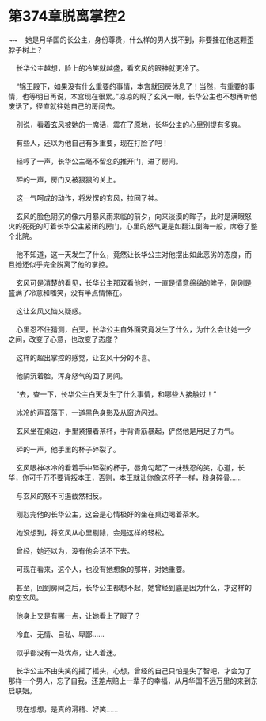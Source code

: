 # 第374章脱离掌控2
~~&nbsp;&nbsp;&nbsp;&nbsp;她是月华国的长公主，身份尊贵，什么样的男人找不到，非要挂在他这颗歪脖子树上？<br><br>&nbsp;&nbsp;&nbsp;&nbsp;长华公主越想，脸上的冷笑就越盛，看玄风的眼神就更冷了。<br><br>&nbsp;&nbsp;&nbsp;&nbsp;“锦王殿下，如果没有什么重要的事情，本宫就回房休息了！当然，有重要的事情，也等明日再说，本宫现在很累。”凉凉的睨了玄风一眼，长华公主也不想再听他废话了，径直就往她自己的房间去。<br><br>&nbsp;&nbsp;&nbsp;&nbsp;别说，看着玄风被她的一席话，震在了原地，长华公主的心里别提有多爽。<br><br>&nbsp;&nbsp;&nbsp;&nbsp;有些人，还以为他自己有多重要，现在打脸了吧！<br><br>&nbsp;&nbsp;&nbsp;&nbsp;轻哼了一声，长华公主毫不留恋的推开门，进了房间。<br><br>&nbsp;&nbsp;&nbsp;&nbsp;砰的一声，房门又被狠狠的关上。<br><br>&nbsp;&nbsp;&nbsp;&nbsp;这一气呵成的动作，将发愣的玄风，拉回了神。<br><br>&nbsp;&nbsp;&nbsp;&nbsp;玄风的脸色阴沉的像六月暴风雨来临的前夕，向来淡漠的眸子，此时是满眼怒火的死死的盯着长华公主紧闭的房门，心里的怒气更是如翻江倒海一般，席卷了整个北院。<br><br>&nbsp;&nbsp;&nbsp;&nbsp;他不知道，这一天发生了什么，竟然让长华公主对他摆出如此恶劣的态度，而且她还似乎完全脱离了他的掌控。<br><br>&nbsp;&nbsp;&nbsp;&nbsp;玄风可是清楚的看见，长华公主那双看他时，一直是情意绵绵的眸子，刚刚是盛满了冷意和嗤笑，没有半点情愫在。<br><br>&nbsp;&nbsp;&nbsp;&nbsp;这让玄风又恼又疑惑。<br><br>&nbsp;&nbsp;&nbsp;&nbsp;心里忍不住猜测，白天，长华公主自外面究竟发生了什么，为什么会让她一夕之间，改变了心意，也改变了态度？<br><br>&nbsp;&nbsp;&nbsp;&nbsp;这样的超出掌控的感觉，让玄风十分的不喜。<br><br>&nbsp;&nbsp;&nbsp;&nbsp;他阴沉着脸，浑身怒气的回了房间。<br><br>&nbsp;&nbsp;&nbsp;&nbsp;“去，查一下，长华公主白天发生了什么事情，和哪些人接触过！”<br><br>&nbsp;&nbsp;&nbsp;&nbsp;冰冷的声音落下，一道黑色身影及从窗边闪过。<br><br>&nbsp;&nbsp;&nbsp;&nbsp;玄风坐在桌边，手里紧攥着茶杯，手背青筋暴起，俨然他是用足了力气。<br><br>&nbsp;&nbsp;&nbsp;&nbsp;砰的一声，他手里的杯子碎裂了。<br><br>&nbsp;&nbsp;&nbsp;&nbsp;玄风眼神冰冷的看着手中碎裂的杯子，唇角勾起了一抹残忍的笑，心道，长华，你可千万不要背叛本王，否则，本王就让你像这杯子一样，粉身碎骨……<br><br>&nbsp;&nbsp;&nbsp;&nbsp;与玄风的怒不可遏截然相反。<br><br>&nbsp;&nbsp;&nbsp;&nbsp;刚怼完他的长华公主，这会是心情极好的坐在桌边喝着茶水。<br><br>&nbsp;&nbsp;&nbsp;&nbsp;她没想到，将玄风从心里剔除，会是这样的轻松。<br><br>&nbsp;&nbsp;&nbsp;&nbsp;曾经，她还以为，没有他会活不下去。<br><br>&nbsp;&nbsp;&nbsp;&nbsp;可现在看来，这个人，也没有她想象的那样，对她重要。<br><br>&nbsp;&nbsp;&nbsp;&nbsp;甚至，回到房间之后，长华公主都想不起，她曾经到底是因为什么，才这样的痴恋玄风。<br><br>&nbsp;&nbsp;&nbsp;&nbsp;他身上又是有哪一点，让她看上了眼了？<br><br>&nbsp;&nbsp;&nbsp;&nbsp;冷血、无情、自私、卑鄙……<br><br>&nbsp;&nbsp;&nbsp;&nbsp;似乎都没有一处优点，让人着迷。<br><br>&nbsp;&nbsp;&nbsp;&nbsp;长华公主不由失笑的摇了摇头，心想，曾经的自己只怕是失了智吧，才会为了那样一个男人，忘了自我，还差点赔上一辈子的幸福，从月华国不远万里的来到东启联姻。<br><br>&nbsp;&nbsp;&nbsp;&nbsp;现在想想，是真的滑稽、好笑……<br><br>
                    

<script>_fwqdsqadxfw()</script>
<div><script>_dfwf1dw();</script></div>
<div><script>_dfwf1agdw();</script></div>
                